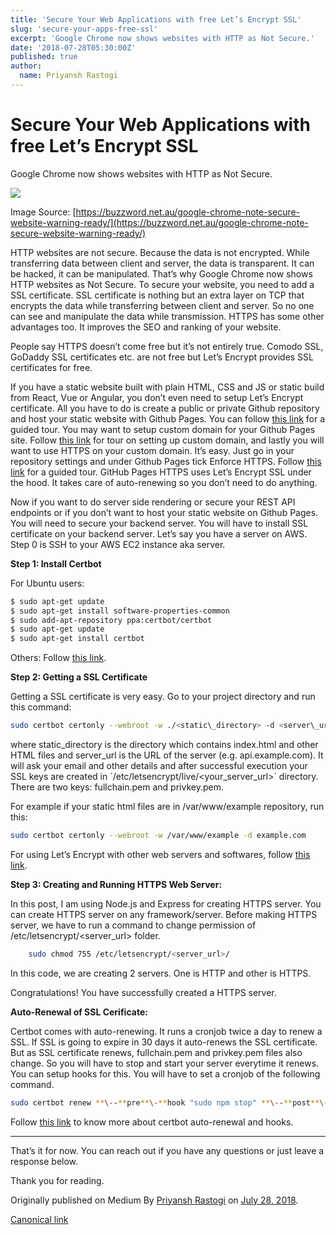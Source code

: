 ```yaml
---
title: 'Secure Your Web Applications with free Let’s Encrypt SSL'
slug: 'secure-your-apps-free-ssl'
excerpt: 'Google Chrome now shows websites with HTTP as Not Secure.'
date: '2018-07-28T05:30:00Z'
published: true
author:
  name: Priyansh Rastogi
---
```


# Secure Your Web Applications with free Let’s Encrypt SSL

Google Chrome now shows websites with HTTP as Not Secure.

![](https://cdn-images-1.medium.com/max/800/1*bNTtghi81WbKbylN1teZHQ.png)

Image Source: [https://buzzword.net.au/google-chrome-note-secure-website-warning-ready/](https://buzzword.net.au/google-chrome-note-secure-website-warning-ready/)

HTTP websites are not secure. Because the data is not encrypted. While transferring data between client and server, the data is transparent. It can be hacked, it can be manipulated. That’s why Google Chrome now shows HTTP websites as Not Secure. To secure your website, you need to add a SSL certificate. SSL certificate is nothing but an extra layer on TCP that encrypts the data while transferring between client and server. So no one can see and manipulate the data while transmission. HTTPS has some other advantages too. It improves the SEO and ranking of your website.

People say HTTPS doesn’t come free but it’s not entirely true. Comodo SSL, GoDaddy SSL certificates etc. are not free but Let’s Encrypt provides SSL certificates for free.

If you have a static website built with plain HTML, CSS and JS or static build from React, Vue or Angular, you don’t even need to setup Let’s Encrypt certificate. All you have to do is create a public or private Github repository and host your static website with Github Pages. You can follow [this link](https://help.github.com/articles/configuring-a-publishing-source-for-github-pages/) for a guided tour. You may want to setup custom domain for your Github Pages site. Follow [this link](https://help.github.com/articles/troubleshooting-custom-domains/) for tour on setting up custom domain, and lastly you will want to use HTTPS on your custom domain. It’s easy. Just go in your repository settings and under Github Pages tick Enforce HTTPS. Follow [this link](https://help.github.com/articles/securing-your-github-pages-site-with-https/) for a guided tour. GitHub Pages HTTPS uses Let’s Encrypt SSL under the hood. It takes care of auto-renewing so you don’t need to do anything.

Now if you want to do server side rendering or secure your REST API endpoints or if you don’t want to host your static website on Github Pages. You will need to secure your backend server. You will have to install SSL certificate on your backend server. Let’s say you have a server on AWS. Step 0 is SSH to your AWS EC2 instance aka server.

**Step 1: Install Certbot**

For Ubuntu users:

~~~bash
$ sudo apt-get update  
$ sudo apt-get install software-properties-common  
$ sudo add-apt-repository ppa:certbot/certbot  
$ sudo apt-get update  
$ sudo apt-get install certbot
~~~

Others: Follow [this link](https://certbot.eff.org/).

**Step 2: Getting a SSL Certificate**

Getting a SSL certificate is very easy. Go to your project directory and run this command:

~~~bash
sudo certbot certonly --webroot -w ./<static\_directory> -d <server\_url>
~~~

where static\_directory is the directory which contains index.html and other HTML files and server\_url is the URL of the server (e.g. api.example.com). It will ask your email and other details and after successful execution your SSL keys are created in \`/etc/letsencrypt/live/<your\_server\_url>\` directory. There are two keys: fullchain.pem and privkey.pem.

For example if your static html files are in /var/www/example repository, run this:

~~~bash
sudo certbot certonly --webroot -w /var/www/example -d example.com
~~~

For using Let’s Encrypt with other web servers and softwares, follow [this link](https://certbot.eff.org/).

**Step 3: Creating and Running HTTPS Web Server:**

In this post, I am using Node.js and Express for creating HTTPS server. You can create HTTPS server on any framework/server. Before making HTTPS server, we have to run a command to change permission of /etc/letsencrypt/<server\_url> folder.

~~~bash
    sudo chmod 755 /etc/letsencrypt/<server_url>/
~~~

In this code, we are creating 2 servers. One is HTTP and other is HTTPS.

Congratulations! You have successfully created a HTTPS server.

**Auto-Renewal of SSL Cerificate:**

Certbot comes with auto-renewing. It runs a cronjob twice a day to renew a SSL. If SSL is going to expire in 30 days it auto-renews the SSL certificate. But as SSL certificate renews, fullchain.pem and privkey.pem files also change. So you will have to stop and start your server everytime it renews. You can setup hooks for this. You will have to set a cronjob of the following command.

~~~bash
sudo certbot renew **\--**pre**\-**hook "sudo npm stop" **\--**post**\-**hook "sudo npm start"
~~~

Follow [this link](https://certbot.eff.org/docs/using.html#renewal) to know more about certbot auto-renewal and hooks.

* * *

That’s it for now. You can reach out if you have any questions or just leave a response below.

Thank you for reading.

Originally published on Medium By [Priyansh Rastogi](https://medium.com/@priyanshrastogi) on [July 28, 2018](https://medium.com/p/77d3beb1a0ff).

[Canonical link](https://medium.com/@priyanshrastogi/secure-your-web-applications-with-free-lets-encrypt-ssl-77d3beb1a0ff)
